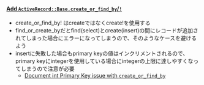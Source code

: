 #### [Add `ActiveRecord::Base.create_or_find_by`/`!`](https://github.com/rails/rails/pull/31989)

* create_or_find_by! はcreateではなくcreate!を使用する
* find_or_create_byだとfind(select)とcreate(insert)の間にレコードが追加されてしまった場合にエラーになってしまうので、そのようなケースを避けるよう
* insertに失敗した場合もprimary keyの値はインクリメントされるので、primary keyにintegerを使用している場合にintegerの上限に達しやすくなってしまうので注意が必要
  * [Document int Primary Key issue with `create_or_find_by`](https://github.com/rails/rails/pull/35573)
